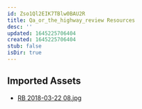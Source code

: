 ```yaml
---
id: Zso1Ql2EIK7TBlw0BAU2R
title: Qa_or_the_highway_review Resources
desc: ''
updated: 1645225706404
created: 1645225706404
stub: false
isDir: true
---
```

## Imported Assets
- [RB 2018-03-22 08.jpg](/assets/rb-2018-03-22-08.jpg)
